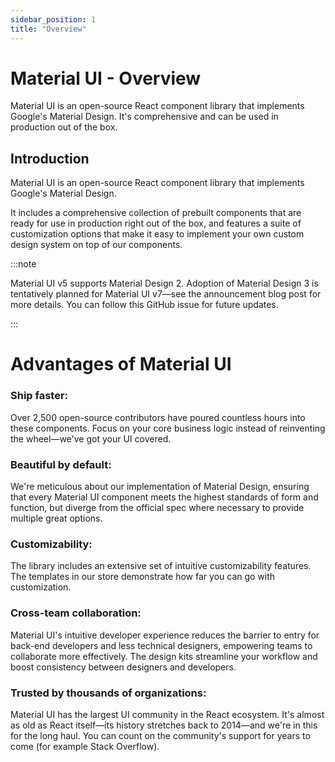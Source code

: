 ```yaml
---
sidebar_position: 1
title: "Overview"
---
```


# Material UI - Overview

Material UI is an open-source React component library that implements Google's Material Design. It's comprehensive and can be used in production out of the box.

## Introduction

Material UI is an open-source React component library that implements Google's Material Design.

It includes a comprehensive collection of prebuilt components that are ready for use in production right out of the box, and features a suite of customization options that make it easy to implement your own custom design system on top of our components.

:::note

Material UI v5 supports Material Design 2. Adoption of Material Design 3 is tentatively planned for Material UI v7—see the announcement blog post for more details. You can follow this GitHub issue for future updates.

:::

# Advantages of Material UI

### Ship faster:

Over 2,500 open-source contributors have poured countless hours into these components. Focus on your core business logic instead of reinventing the wheel—we've got your UI covered.

### Beautiful by default:

We're meticulous about our implementation of Material Design, ensuring that every Material UI component meets the highest standards of form and function, but diverge from the official spec where necessary to provide multiple great options.

### Customizability:

The library includes an extensive set of intuitive customizability features. The templates in our store demonstrate how far you can go with customization.

### Cross-team collaboration:

Material UI's intuitive developer experience reduces the barrier to entry for back-end developers and less technical designers, empowering teams to collaborate more effectively. The design kits streamline your workflow and boost consistency between designers and developers.

### Trusted by thousands of organizations:

Material UI has the largest UI community in the React ecosystem. It's almost as old as React itself—its history stretches back to 2014—and we're in this for the long haul. You can count on the community's support for years to come (for example Stack Overflow).
